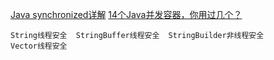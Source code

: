 
[Java synchronized详解](https://www.cnblogs.com/devinzhang/archive/2011/12/14/2287675.html)
[14个Java并发容器，你用过几个？](https://zhuanlan.zhihu.com/p/268231810)




```
String线程安全  StringBuffer线程安全  StringBuilder非线程安全
Vector线程安全



```